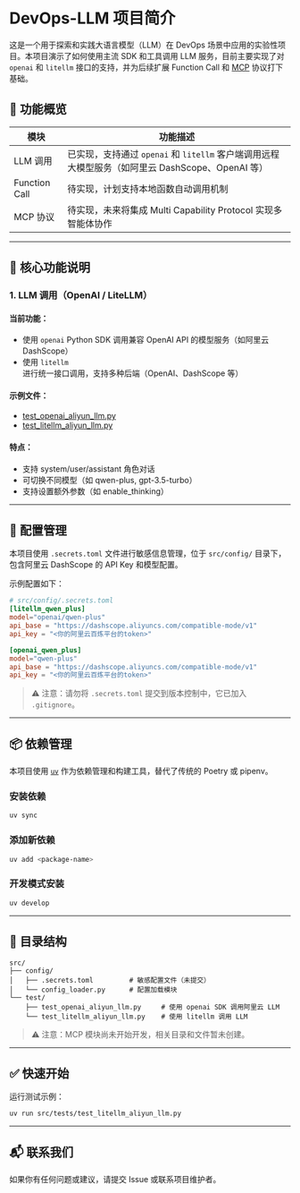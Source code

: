 # DevOps-LLM 项目简介

这是一个用于探索和实践大语言模型（LLM）在 DevOps 场景中应用的实验性项目。本项目演示了如何使用主流 SDK 和工具调用 LLM 服务，目前主要实现了对 `openai` 和 `litellm` 接口的支持，并为后续扩展 Function Call 和 [MCP](https://github.com/autogpt-archive/multi-agent-protocol) 协议打下基础。

## 📌 功能概览

| 模块 | 功能描述 |
|------|----------|
| LLM 调用 | 已实现，支持通过 `openai` 和 `litellm` 客户端调用远程大模型服务（如阿里云 DashScope、OpenAI 等） |
| Function Call | 待实现，计划支持本地函数自动调用机制 |
| MCP 协议 | 待实现，未来将集成 Multi Capability Protocol 实现多智能体协作 |

---

## 🧩 核心功能说明

### 1. LLM 调用（OpenAI / LiteLLM）

#### 当前功能：
- 使用 `openai` Python SDK 调用兼容 OpenAI API 的模型服务（如阿里云 DashScope）
- 使用 `litellm` 进行统一接口调用，支持多种后端（OpenAI、DashScope 等）

#### 示例文件：
- [test_openai_aliyun_llm.py](file://E:\project-code\Devops-LLM\src\test\test_openai_aliyun_llm.py)
- [test_litellm_aliyun_llm.py](file://E:\project-code\Devops-LLM\src\test\test_litellm_aliyun_llm.py)

#### 特点：
- 支持 system/user/assistant 角色对话
- 可切换不同模型（如 qwen-plus, gpt-3.5-turbo）
- 支持设置额外参数（如 enable_thinking）

---

## 🔐 配置管理

本项目使用 `.secrets.toml` 文件进行敏感信息管理，位于 `src/config/` 目录下，包含阿里云 DashScope 的 API Key 和模型配置。

示例配置如下：
```toml
# src/config/.secrets.toml
[litellm_qwen_plus]
model="openai/qwen-plus"
api_base = "https://dashscope.aliyuncs.com/compatible-mode/v1"
api_key = "<你的阿里云百炼平台的token>"

[openai_qwen_plus]
model="qwen-plus"
api_base = "https://dashscope.aliyuncs.com/compatible-mode/v1"
api_key = "<你的阿里云百炼平台的token>"
```

> ⚠️ 注意：请勿将 `.secrets.toml` 提交到版本控制中，它已加入 `.gitignore`。

---

## 📦 依赖管理

本项目使用 [`uv`](https://docs.astral.sh/uv/) 作为依赖管理和构建工具，替代了传统的 Poetry 或 pipenv。

### 安装依赖

```bash
uv sync
```

### 添加新依赖

```bash
uv add <package-name>
```

### 开发模式安装

```bash
uv develop
```

---

## 📁 目录结构

```
src/
├── config/
│   ├── .secrets.toml         # 敏感配置文件（未提交）
│   └── config_loader.py      # 配置加载模块
└── test/
    ├── test_openai_aliyun_llm.py     # 使用 openai SDK 调用阿里云 LLM
    └── test_litellm_aliyun_llm.py    # 使用 litellm 调用 LLM
```

> ⚠️ 注意：MCP 模块尚未开始开发，相关目录和文件暂未创建。

---

## ✅ 快速开始

运行测试示例：

```bash
uv run src/tests/test_litellm_aliyun_llm.py
```

---

## 📬 联系我们

如果你有任何问题或建议，请提交 Issue 或联系项目维护者。